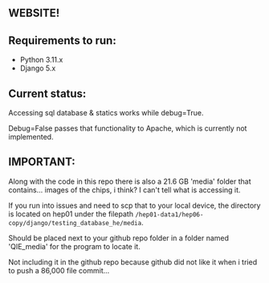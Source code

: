 WEBSITE!
-
Requirements to run:
-
- Python 3.11.x
- Django 5.x

Current status:
-
Accessing sql database & statics works while debug=True.

Debug=False passes that functionality to Apache, which is currently not implemented.

IMPORTANT:
-
Along with the code in this repo there is also a 21.6 GB 'media' folder that contains... images of the chips, i think? I can't tell what is accessing it.

If you run into issues and need to scp that to your local device, the directory is located on hep01 under the filepath ```/hep01-data1/hep06-copy/django/testing_database_he/media```.

Should be placed next to your github repo folder in a folder named 'QIE_media' for the program to locate it. 

Not including it in the github repo because github did not like it when i tried to push a 86,000 file commit... 
